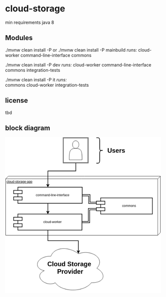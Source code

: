 # cloud-storage
min requirements
java 8

## Modules
./mvnw clean install -P  or ./mvnw clean install -P mainbuild
 *runs:*
 cloud-worker
	command-line-interface
	commons
        
./mvnw clean install -P dev
 *runs:*
  cloud-worker
	command-line-interface
	commons
	integration-tests

./mvnw clean install -P it
 *runs:*   
  commons
	cloud-worker
	integration-tests

## license
tbd

## block diagram

![Block-diagram](/docs/imgs/block-diagram.png)
